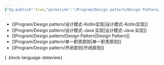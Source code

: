 ```yaml
---
{"dg-publish":true,"permalink":"/Program/Design pattern/Design Pattern/","noteIcon":""}
---
```



- [[Program/Design pattern/设计模式-Kotlin实现\|设计模式-Kotlin实现]]
- [[Program/Design pattern/设计模式-Java 实现\|设计模式-Java 实现]]
- [[Program/Design pattern/Design Pattern\|Design Pattern]]
- [[Program/Design pattern/单一职责原则\|单一职责原则]]
- [[Program/Design pattern/开闭原则\|开闭原则]]

{ .block-language-dataview}